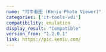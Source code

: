```yaml
---
name: "可牛看图 (Keniu Photo Viewer)"
categories: ['it-tools-vdi']
compatibility: emulation
display_result: "Compatible"
version_from: "1.2.0.1"
link: https://pic.keniu.com/
---
```

